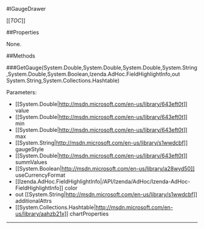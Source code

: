 #IGaugeDrawer

[[_TOC_]]

##Properties

None.


##Methods

###GetGauge(System.Double,System.Double,System.Double,System.String,System.Double,System.Boolean,Izenda.AdHoc.FieldHighlightInfo,out System.String,System.Collections.Hashtable)


Parameters: 

* [[System.Double|http://msdn.microsoft.com/en-us/library/643eft0t]] value 
* [[System.Double|http://msdn.microsoft.com/en-us/library/643eft0t]] min 
* [[System.Double|http://msdn.microsoft.com/en-us/library/643eft0t]] max 
* [[System.String|http://msdn.microsoft.com/en-us/library/s1wwdcbf]] gaugeStyle 
* [[System.Double|http://msdn.microsoft.com/en-us/library/643eft0t]] summValues 
* [[System.Boolean|http://msdn.microsoft.com/en-us/library/a28wyd50]] useCurrencyFormat 
* [[Izenda.AdHoc.FieldHighlightInfo|/API/Izenda/AdHoc/Izenda-AdHoc-FieldHighlightInfo]] color 
* out [[System.String|http://msdn.microsoft.com/en-us/library/s1wwdcbf]] additionalAttrs 
* [[System.Collections.Hashtable|http://msdn.microsoft.com/en-us/library/aahzb21x]] chartProperties 






---


